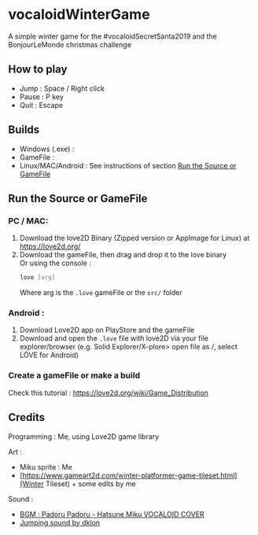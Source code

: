 # vocaloidWinterGame
A simple winter game for the #vocaloidSecretSanta2019 and the BonjourLeMonde christmas challenge

## How to play

* Jump : Space / Right click
* Pause : P key
* Quit : Escape

## Builds

* Windows (.exe) :
* GameFile :
* Linux/MAC/Android : See instructions of section [Run the Source or GameFile](#Run-the-Source-or-GameFile)

## Run the Source or GameFile

### PC / MAC:

1.	Download the love2D Binary (Zipped version or AppImage for Linux) at https://love2d.org/
2.	Download the gameFile, then drag and drop it to the love binary  
	Or using the console :
	```bash
	love [arg]
	```
	Where arg is the `.love` gameFile or the `src/` folder

### Android :

1. Download Love2D app on PlayStore and the gameFile
2. Download and open the `.love` file with love2D via your file explorer/browser (e.g. Solid Explorer/X-plore> open file as */*, select LÖVE for Android)

### Create a gameFile or make a build

Check this tutorial : https://love2d.org/wiki/Game_Distribution

## Credits

Programming : Me, using Love2D game library

Art :
* Miku sprite : Me
* [https://www.gameart2d.com/winter-platformer-game-tileset.html](Winter Tileset) + some edits by me

Sound :
* [BGM : Padoru Padoru - Hatsune Miku VOCALOID COVER](https://www.youtube.com/watch?v=-rZp4kMSjzQ)
* [Jumping sound by dklon](https://opengameart.org/content/platformer-jumping-sounds)
